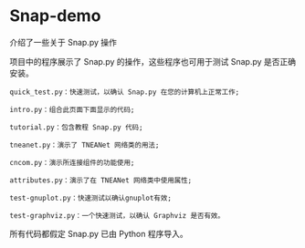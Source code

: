 # Snap-demo
介绍了一些关于 Snap.py 操作

项目中的程序展示了 Snap.py 的操作，这些程序也可用于测试 Snap.py 是否正确安装。

```
quick_test.py：快速测试，以确认 Snap.py 在您的计算机上正常工作; 

intro.py：组合此页面下面显示的代码; 

tutorial.py：包含教程 Snap.py 代码; 

tneanet.py：演示了 TNEANet 网络类的用法; 

cncom.py：演示所连接组件的功能使用; 

attributes.py：演示了在 TNEANet 网络类中使用属性; 

test-gnuplot.py：快速测试以确认gnuplot有效; 

test-graphviz.py：一个快速测试，以确认 Graphviz 是否有效。
```

所有代码都假定 Snap.py 已由 Python 程序导入。

